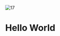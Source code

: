 ![17](https://github.com/manningstinson/holbertonschool-low_level_programming/assets/104523090/53fed82e-ceaf-4fcd-bae8-dcf35034fcbf)
# Hello World
